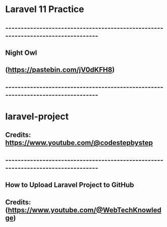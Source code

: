 # Laravel 11 Practice

## ---------------------------------------------------------------------------------

## Night Owl

## (https://pastebin.com/jV0dKFH8)

## ---------------------------------------------------------------------------------

# laravel-project
## Credits: https://www.youtube.com/@codestepbystep

## ---------------------------------------------------------------------------------

## How to Upload Laravel Project to GitHub

## Credits: (https://www.youtube.com/@WebTechKnowledge)
